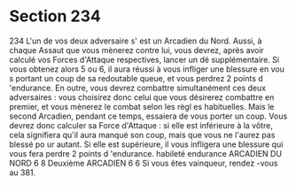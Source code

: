 # Section 234

234
L'un de vos deux adversaire s' est un Arcadien du Nord. Aussi, à
chaque Assaut que vous mènerez contre lui, vous devrez, après
avoir calculé vos Forces d'Attaque respectives, lancer un dé
supplémentaire. Si vous obtenez alors 5 ou 6, il aura réussi à
vous infliger une blessure en vou s portant un coup de sa
redoutable queue, et vous perdrez 2 points d 'endurance.  En
outre, vous devrez combattre simultanément ces deux
adversaires : vous choisirez donc celui que vous désirerez
combattre en premier, et vous mènerez le combat selon les règl es
habituelles. Mais le second Arcadien, pendant ce temps, essaiera
de vous porter un coup. Vous devrez donc calculer sa Force
d'Attaque : si elle est inférieure à la vôtre, cela signifiera qu'il
aura manqué son coup, mais que vous ne l'aurez pas blessé po ur
autant. Si elle est supérieure, il vous infligera une blessure qui
vous fera perdre 2 points d 'endurance.
habileté endurance
ARCADIEN  DU NORD    6   8
Deuxième  ARCADIEN   6   6
Si vous êtes vainqueur, rendez -vous au 381.